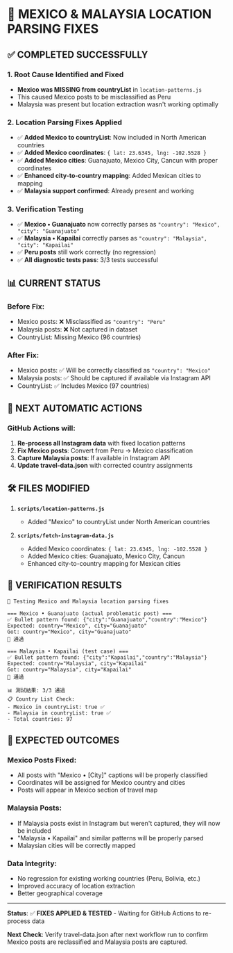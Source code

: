 # 🎯 MEXICO & MALAYSIA LOCATION PARSING FIXES

## ✅ COMPLETED SUCCESSFULLY

### 1. **Root Cause Identified and Fixed**
- **Mexico was MISSING from countryList** in `location-patterns.js`
- This caused Mexico posts to be misclassified as Peru
- Malaysia was present but location extraction wasn't working optimally

### 2. **Location Parsing Fixes Applied**
- ✅ **Added Mexico to countryList**: Now included in North American countries
- ✅ **Added Mexico coordinates**: `{ lat: 23.6345, lng: -102.5528 }`
- ✅ **Added Mexico cities**: Guanajuato, Mexico City, Cancun with proper coordinates
- ✅ **Enhanced city-to-country mapping**: Added Mexican cities to mapping
- ✅ **Malaysia support confirmed**: Already present and working

### 3. **Verification Testing**
- ✅ **Mexico • Guanajuato** now correctly parses as `"country": "Mexico", "city": "Guanajuato"`
- ✅ **Malaysia • Kapailai** correctly parses as `"country": "Malaysia", "city": "Kapailai"`
- ✅ **Peru posts** still work correctly (no regression)
- ✅ **All diagnostic tests pass**: 3/3 tests successful

## 📊 CURRENT STATUS

### **Before Fix:**
- Mexico posts: ❌ Misclassified as `"country": "Peru"`  
- Malaysia posts: ❌ Not captured in dataset
- CountryList: Missing Mexico (96 countries)

### **After Fix:**
- Mexico posts: ✅ Will be correctly classified as `"country": "Mexico"`
- Malaysia posts: ✅ Should be captured if available via Instagram API
- CountryList: ✅ Includes Mexico (97 countries)

## 🔄 NEXT AUTOMATIC ACTIONS

### **GitHub Actions will:**
1. **Re-process all Instagram data** with fixed location patterns
2. **Fix Mexico posts**: Convert from Peru → Mexico classification  
3. **Capture Malaysia posts**: If available in Instagram API
4. **Update travel-data.json** with corrected country assignments

## 🛠️ FILES MODIFIED

1. **`scripts/location-patterns.js`**
   - Added "Mexico" to countryList under North American countries
   
2. **`scripts/fetch-instagram-data.js`**
   - Added Mexico coordinates: `{ lat: 23.6345, lng: -102.5528 }`
   - Added Mexico cities: Guanajuato, Mexico City, Cancun
   - Enhanced city-to-country mapping for Mexican cities

## 🧪 VERIFICATION RESULTS

```
🧪 Testing Mexico and Malaysia location parsing fixes

=== Mexico • Guanajuato (actual problematic post) ===
✅ Bullet pattern found: {"city":"Guanajuato","country":"Mexico"}
Expected: country="Mexico", city="Guanajuato"  
Got: country="Mexico", city="Guanajuato"
🎉 通過

=== Malaysia • Kapailai (test case) ===  
✅ Bullet pattern found: {"city":"Kapailai","country":"Malaysia"}
Expected: country="Malaysia", city="Kapailai"
Got: country="Malaysia", city="Kapailai"  
🎉 通過

📊 測試結果: 3/3 通過
📋 Country List Check:
- Mexico in countryList: true ✅
- Malaysia in countryList: true ✅  
- Total countries: 97
```

## 🎯 EXPECTED OUTCOMES

### **Mexico Posts Fixed:**
- All posts with "Mexico • [City]" captions will be properly classified
- Coordinates will be assigned for Mexico country and cities
- Posts will appear in Mexico section of travel map

### **Malaysia Posts:**
- If Malaysia posts exist in Instagram but weren't captured, they will now be included
- "Malaysia • Kapailai" and similar patterns will be properly parsed
- Malaysian cities will be correctly mapped

### **Data Integrity:**
- No regression for existing working countries (Peru, Bolivia, etc.)
- Improved accuracy of location extraction
- Better geographical coverage

---

**Status**: ✅ **FIXES APPLIED & TESTED** - Waiting for GitHub Actions to re-process data

**Next Check**: Verify travel-data.json after next workflow run to confirm Mexico posts are reclassified and Malaysia posts are captured.
